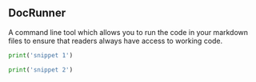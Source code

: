 ## DocRunner
A command line tool which allows you to run the code in your markdown files to ensure that readers always have access to working code.

```python
print('snippet 1')
```

```python
print('snippet 2')
```
